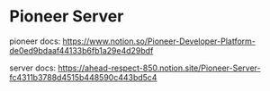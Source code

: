 # Pioneer Server

pioneer docs: https://www.notion.so/Pioneer-Developer-Platform-de0ed9bdaaf44133b6fb1a29e4d29bdf

server docs: https://ahead-respect-850.notion.site/Pioneer-Server-fc4311b3788d4515b448590c443bd5c4
